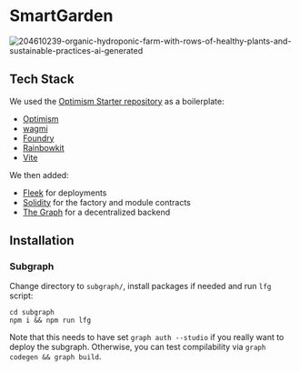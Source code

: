 # SmartGarden

![204610239-organic-hydroponic-farm-with-rows-of-healthy-plants-and-sustainable-practices-ai-generated](https://github.com/onchainification/smartgarden/assets/2835259/479b4572-0df7-4123-9891-8fb11d5b7fe3)

## Tech Stack

We used the [Optimism Starter repository](https://github.com/ethereum-optimism/optimism-starter) as a boilerplate:

- [Optimism](https://github.com/ethereum-optimism)
- [wagmi](https://wagmi.sh)
- [Foundry](https://book.getfoundry.sh/)
- [Rainbowkit](https://www.rainbowkit.com/)
- [Vite](https://vitejs.dev/)

We then added:

- [Fleek](https://fleek.co/) for deployments
- [Solidity](https://soliditylang.org/) for the factory and module contracts
- [The Graph](https://thegraph.com/) for a decentralized backend

## Installation

### Subgraph

Change directory to `subgraph/`, install packages if needed and run `lfg` script:

```
cd subgraph
npm i && npm run lfg
```

Note that this needs to have set `graph auth --studio` if you really want to deploy the subgraph. Otherwise, you can test compilability via `graph codegen && graph build`.
